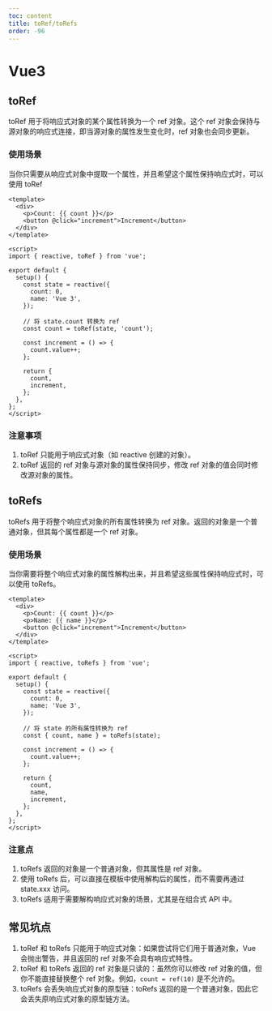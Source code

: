 ```yaml
---
toc: content
title: toRef/toRefs
order: -96
---
```


# Vue3

## toRef

toRef 用于将响应式对象的某个属性转换为一个 ref 对象。这个 ref 对象会保持与源对象的响应式连接，即当源对象的属性发生变化时，ref 对象也会同步更新。

### 使用场景

当你只需要从响应式对象中提取一个属性，并且希望这个属性保持响应式时，可以使用 toRef

```vue
<template>
  <div>
    <p>Count: {{ count }}</p>
    <button @click="increment">Increment</button>
  </div>
</template>

<script>
import { reactive, toRef } from 'vue';

export default {
  setup() {
    const state = reactive({
      count: 0,
      name: 'Vue 3',
    });

    // 将 state.count 转换为 ref
    const count = toRef(state, 'count');

    const increment = () => {
      count.value++;
    };

    return {
      count,
      increment,
    };
  },
};
</script>
```

### 注意事项

1. toRef 只能用于响应式对象（如 reactive 创建的对象）。
2. toRef 返回的 ref 对象与源对象的属性保持同步，修改 ref 对象的值会同时修改源对象的属性。

## toRefs

toRefs 用于将整个响应式对象的所有属性转换为 ref 对象。返回的对象是一个普通对象，但其每个属性都是一个 ref 对象。

### 使用场景

当你需要将整个响应式对象的属性解构出来，并且希望这些属性保持响应式时，可以使用 toRefs。

```vue
<template>
  <div>
    <p>Count: {{ count }}</p>
    <p>Name: {{ name }}</p>
    <button @click="increment">Increment</button>
  </div>
</template>

<script>
import { reactive, toRefs } from 'vue';

export default {
  setup() {
    const state = reactive({
      count: 0,
      name: 'Vue 3',
    });

    // 将 state 的所有属性转换为 ref
    const { count, name } = toRefs(state);

    const increment = () => {
      count.value++;
    };

    return {
      count,
      name,
      increment,
    };
  },
};
</script>
```

### 注意点

1. toRefs 返回的对象是一个普通对象，但其属性是 ref 对象。
2. 使用 toRefs 后，可以直接在模板中使用解构后的属性，而不需要再通过 state.xxx 访问。
3. toRefs 适用于需要解构响应式对象的场景，尤其是在组合式 API 中。

## 常见坑点

1. toRef 和 toRefs 只能用于响应式对象：如果尝试将它们用于普通对象，Vue 会抛出警告，并且返回的 ref 对象不会具有响应式特性。
2. toRef 和 toRefs 返回的 ref 对象是只读的：虽然你可以修改 ref 对象的值，但你不能直接替换整个 ref 对象。例如，`count = ref(10)` 是不允许的。
3. toRefs 会丢失响应式对象的原型链：toRefs 返回的是一个普通对象，因此它会丢失原响应式对象的原型链方法。

<BackTop></BackTop>
<SplashCursor></SplashCursor>

